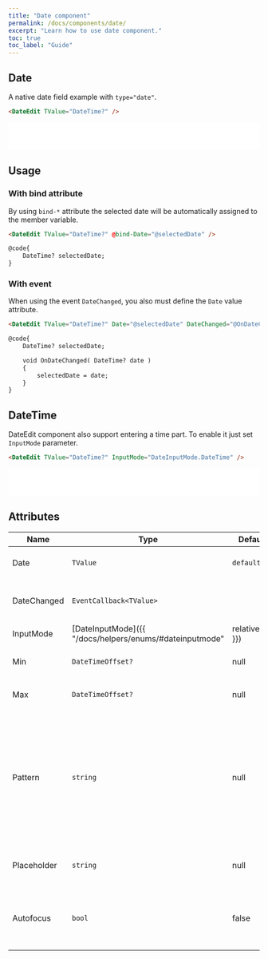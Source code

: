 ```yaml
---
title: "Date component"
permalink: /docs/components/date/
excerpt: "Learn how to use date component."
toc: true
toc_label: "Guide"
---
```


## Date

A native date field example with `type="date"`.

```html
<DateEdit TValue="DateTime?" />
```

<iframe src="/examples/forms/date/" frameborder="0" scrolling="no" style="width:100%;height:55px;"></iframe>

## Usage

### With bind attribute

By using `bind-*` attribute the selected date will be automatically assigned to the member variable.

```html
<DateEdit TValue="DateTime?" @bind-Date="@selectedDate" />

@code{
    DateTime? selectedDate;
}
```

### With event

When using the event `DateChanged`, you also must define the `Date` value attribute.

```html
<DateEdit TValue="DateTime?" Date="@selectedDate" DateChanged="@OnDateChanged" />

@code{
    DateTime? selectedDate;

    void OnDateChanged( DateTime? date )
    {
        selectedDate = date;
    }
}
```

## DateTime

DateEdit component also support entering a time part. To enable it just set `InputMode` parameter.

```html
<DateEdit TValue="DateTime?" InputMode="DateInputMode.DateTime" />
```

<iframe src="/examples/forms/datetime/" frameborder="0" scrolling="no" style="width:100%;height:55px;"></iframe>

## Attributes

| Name          | Type                                                                       | Default      | Description                                                                                                                    |
|---------------|----------------------------------------------------------------------------|--------------|--------------------------------------------------------------------------------------------------------------------------------|
| Date          | `TValue`                                                                   | `default`    | Gets or sets the input date value.                                                                                             |
| DateChanged   | `EventCallback<TValue>`                                                    |              | Occurs when the date has changed.                                                                                              |
| InputMode     | [DateInputMode]({{ "/docs/helpers/enums/#dateinputmode" | relative_url }}) | `Date`       | Hints at the type of data that might be entered by the user while editing the element or its contents.                         |
| Min           | `DateTimeOffset?`                                                          | null         | The earliest date to accept.                                                                                                   |
| Max           | `DateTimeOffset?`                                                          | null         | The latest date to accept.                                                                                                     |
| Pattern       | `string`                                                                   | null         | The pattern attribute specifies a regular expression that the input element's value is checked against on form submission.     |
| Placeholder   | `string`                                                                   | null         | Sets the placeholder for the empty date.                                                                                       |
| Autofocus     | `bool`                                                                     |  false       | Set's the focus to the component after the rendering is done.                                                                  |